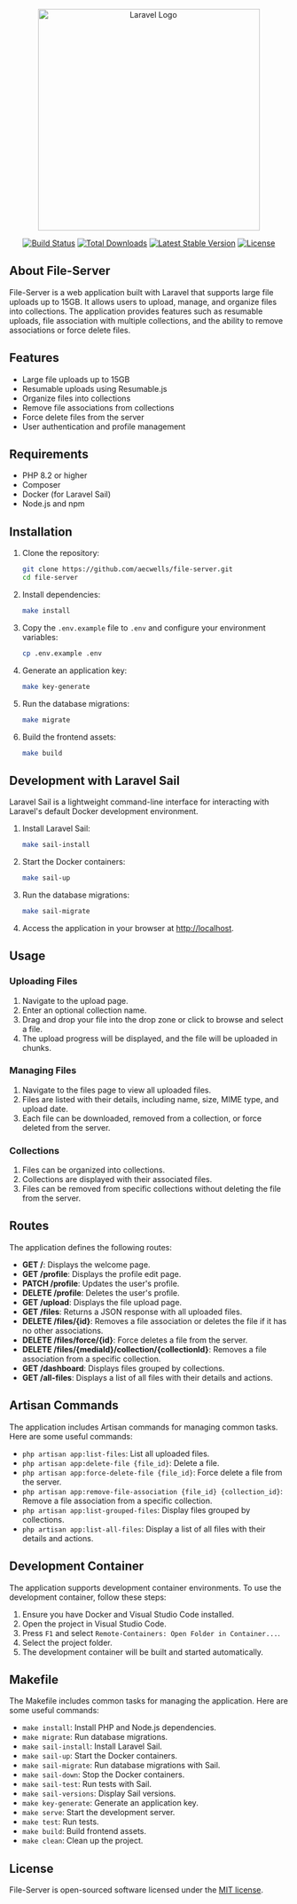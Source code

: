 <p align="center"><a href="https://laravel.com" target="_blank"><img src="https://raw.githubusercontent.com/laravel/art/master/logo-lockup/5%20SVG/2%20CMYK/1%20Full%20Color/laravel-logolockup-cmyk-red.svg" width="400" alt="Laravel Logo"></a></p>

<p align="center">
<a href="https://github.com/laravel/framework/actions"><img src="https://github.com/laravel/framework/workflows/tests/badge.svg" alt="Build Status"></a>
<a href="https://packagist.org/packages/laravel/framework"><img src="https://img.shields.io/packagist/dt/laravel/framework" alt="Total Downloads"></a>
<a href="https://packagist.org/packages/laravel/framework"><img src="https://img.shields.io/packagist/v/laravel/framework" alt="Latest Stable Version"></a>
<a href="https://packagist.org/packages/laravel/framework"><img src="https://img.shields.io/packagist/l/laravel/framework" alt="License"></a>
</p>

## About File-Server

File-Server is a web application built with Laravel that supports large file uploads up to 15GB. It allows users to upload, manage, and organize files into collections. The application provides features such as resumable uploads, file association with multiple collections, and the ability to remove associations or force delete files.

## Features

- Large file uploads up to 15GB
- Resumable uploads using Resumable.js
- Organize files into collections
- Remove file associations from collections
- Force delete files from the server
- User authentication and profile management

## Requirements

- PHP 8.2 or higher
- Composer
- Docker (for Laravel Sail)
- Node.js and npm

## Installation

1. Clone the repository:

    ```bash
    git clone https://github.com/aecwells/file-server.git
    cd file-server
    ```

2. Install dependencies:

    ```bash
    make install
    ```

3. Copy the `.env.example` file to `.env` and configure your environment variables:

    ```bash
    cp .env.example .env
    ```

4. Generate an application key:

    ```bash
    make key-generate
    ```

5. Run the database migrations:

    ```bash
    make migrate
    ```

6. Build the frontend assets:

    ```bash
    make build
    ```

## Development with Laravel Sail

Laravel Sail is a lightweight command-line interface for interacting with Laravel's default Docker development environment.

1. Install Laravel Sail:

    ```bash
    make sail-install
    ```

2. Start the Docker containers:

    ```bash
    make sail-up
    ```

3. Run the database migrations:

    ```bash
    make sail-migrate
    ```

4. Access the application in your browser at [http://localhost](http://localhost).

## Usage

### Uploading Files

1. Navigate to the upload page.
2. Enter an optional collection name.
3. Drag and drop your file into the drop zone or click to browse and select a file.
4. The upload progress will be displayed, and the file will be uploaded in chunks.

### Managing Files

1. Navigate to the files page to view all uploaded files.
2. Files are listed with their details, including name, size, MIME type, and upload date.
3. Each file can be downloaded, removed from a collection, or force deleted from the server.

### Collections

1. Files can be organized into collections.
2. Collections are displayed with their associated files.
3. Files can be removed from specific collections without deleting the file from the server.

## Routes

The application defines the following routes:

- **GET /**: Displays the welcome page.
- **GET /profile**: Displays the profile edit page.
- **PATCH /profile**: Updates the user's profile.
- **DELETE /profile**: Deletes the user's profile.
- **GET /upload**: Displays the file upload page.
- **GET /files**: Returns a JSON response with all uploaded files.
- **DELETE /files/{id}**: Removes a file association or deletes the file if it has no other associations.
- **DELETE /files/force/{id}**: Force deletes a file from the server.
- **DELETE /files/{mediaId}/collection/{collectionId}**: Removes a file association from a specific collection.
- **GET /dashboard**: Displays files grouped by collections.
- **GET /all-files**: Displays a list of all files with their details and actions.

## Artisan Commands

The application includes Artisan commands for managing common tasks. Here are some useful commands:

- `php artisan app:list-files`: List all uploaded files.
- `php artisan app:delete-file {file_id}`: Delete a file.
- `php artisan app:force-delete-file {file_id}`: Force delete a file from the server.
- `php artisan app:remove-file-association {file_id} {collection_id}`: Remove a file association from a specific collection.
- `php artisan app:list-grouped-files`: Display files grouped by collections.
- `php artisan app:list-all-files`: Display a list of all files with their details and actions.

## Development Container

The application supports development container environments. To use the development container, follow these steps:

1. Ensure you have Docker and Visual Studio Code installed.
2. Open the project in Visual Studio Code.
3. Press `F1` and select `Remote-Containers: Open Folder in Container...`.
4. Select the project folder.
5. The development container will be built and started automatically.

## Makefile

The Makefile includes common tasks for managing the application. Here are some useful commands:

- `make install`: Install PHP and Node.js dependencies.
- `make migrate`: Run database migrations.
- `make sail-install`: Install Laravel Sail.
- `make sail-up`: Start the Docker containers.
- `make sail-migrate`: Run database migrations with Sail.
- `make sail-down`: Stop the Docker containers.
- `make sail-test`: Run tests with Sail.
- `make sail-versions`: Display Sail versions.
- `make key-generate`: Generate an application key.
- `make serve`: Start the development server.
- `make test`: Run tests.
- `make build`: Build frontend assets.
- `make clean`: Clean up the project.

## License

File-Server is open-sourced software licensed under the [MIT license](https://opensource.org/licenses/MIT).
